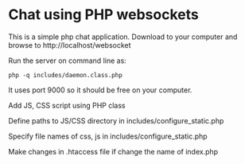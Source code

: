 # Chat using PHP websockets

This is a simple php chat application. Download to your computer and browse to http://localhost/websocket

Run the server on command line as:
```
php -q includes/daemon.class.php
```
It uses port 9000 so it should be free on your computer. 

Add JS, CSS script using PHP class

Define paths to JS/CSS directory in includes/configure_static.php

Specify file names of css, js in includes/configure_static.php

Make changes in .htaccess file if change the name of index.php


